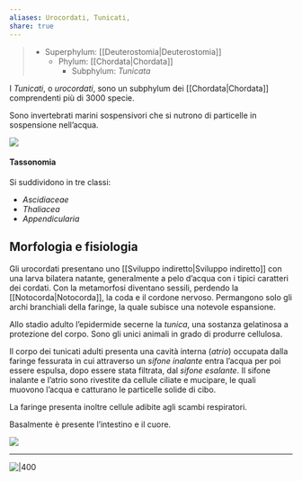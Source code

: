 ```yaml
---
aliases: Urocordati, Tunicati,
share: true
---
```

> - Superphylum: [[Deuterostomia|Deuterostomia]]
> 	- Phylum: [[Chordata|Chordata]]
> 		- Subphylum: *Tunicata*

I *Tunicati*, o *urocordati*, sono un subphylum dei [[Chordata|Chordata]] comprendenti più di 3000 specie.

Sono invertebrati marini sospensivori che si nutrono di particelle in sospensione nell’acqua.

![](8d0b26673abdc1be1e363e018620b4b9_MD5%201.png)

#### Tassonomia
Si suddividono in tre classi:
- *Ascidiaceae*
- *Thaliacea*
- *Appendicularia*

## Morfologia e fisiologia
Gli urocordati presentano uno [[Sviluppo indiretto|Sviluppo indiretto]] con una larva bilatera natante, generalmente a pelo d’acqua con i tipici caratteri dei cordati.
Con la metamorfosi diventano sessili, perdendo la [[Notocorda|Notocorda]], la coda e il cordone nervoso.
Permangono solo gli archi branchiali della faringe, la quale subisce una notevole espansione.

Allo stadio adulto l’epidermide secerne la *tunica*, una sostanza gelatinosa a protezione del corpo. Sono gli unici animali in grado di produrre cellulosa.

Il corpo dei tunicati adulti presenta una cavità interna (*atrio*) occupata dalla faringe fessurata in cui attraverso un *sifone inalante* entra l’acqua per poi essere espulsa, dopo essere stata filtrata, dal *sifone esalante*.
Il sifone inalante e l’atrio sono rivestite da cellule ciliate e mucipare, le quali muovono l’acqua e catturano le particelle solide di cibo.

La faringe presenta inoltre cellule adibite agli scambi respiratori.

Basalmente è presente l’intestino e il cuore.

![](a3b6a97e73f569408b997715dfeaf38b_MD5%201.png)

---
![|400](c5a6329d0d44831ed74d6b295e57c9bc_MD5%201.png)